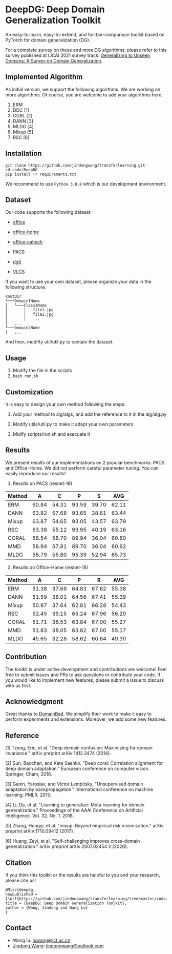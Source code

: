 # DeepDG: Deep Domain Generalization Toolkit

An easy-to-learn, easy-to-extend, and for-fair-comparison toolkit based on PyTorch for domain generalization (DG).

For a complete survey on these and more DG algorithms, please refer to this survey published at IJCAI 2021 survey track: [Generalizing to Unseen Domains: A Survey on Domain Generalization](https://arxiv.org/abs/2103.03097).

## Implemented Algorithm

As initial version, we support the following algoirthms. We are working on more algorithms. Of course, you are welcome to add your algorithms here.

1. ERM
2. DDC [1]
3. CORL [2]
4. DANN [3]
5. MLDG [4]
6. Mixup [5]
7. RSC [6]

## Installation

```
git clone https://github.com/jindongwang/transferlearning.git
cd code/DeepDG
pip install -r requirements.txt
```
We recommend to use `Python 3.8.8` which is our development environment.

## Dataset

Our code supports the following dataset:

* [office](https://mega.nz/file/dSpjyCwR#9ctB4q1RIE65a4NoJy0ox3gngh15cJqKq1XpOILJt9s)

* [office-home](https://www.hemanthdv.org/officeHomeDataset.html)

* [office-caltech](https://pan.baidu.com/s/14JEGQ56LJX7LMbd6GLtxCw)

* [PACS](https://drive.google.com/uc?id=0B6x7gtvErXgfbF9CSk53UkRxVzg)

* [dg5](https://transferlearningdrive.blob.core.windows.net/teamdrive/dataset/dg5.tar.gz)

* [VLCS](https://drive.google.com/uc?id=1skwblH1_okBwxWxmRsp9_qi15hyPpxg8)

If you want to use your own dataset, please organize your data in the following structure.

```
RootDir
└───Domain1Name
│   └───Class1Name
│       │   file1.jpg
│       │   file2.jpg
│       │   ...
│   ...
└───Domain2Name
|   ...    
```

And then, modifty util/util.py to contain the dataset.

## Usage

1. Modify the file in the scripts
2. `bash run.sh`

## Customization

It is easy to design your own method following the steps:

1. Add your method to alg/algs, and add the reference to it in the alg/alg.py

2. Modify utils/util.py to make it adapt your own parameters

3. Midify scripts/run.sh and execuate it

## Results

We present results of our implementations on 2 popular benchmarks: PACS and Office-Home. We did not perform careful parameter tuning. You can easily reproduce our results!

1. Results on PACS (resnet-18)

| Method | A | C | P | S | AVG |
|----------|----------|----------|----------|----------|----------|
| ERM | 60.84 | 54.31 | 93.59 | 39.70 | 62.11 |
| DANN | 63.82 | 57.68 | 93.65 | 38.61 | 63.44 |
| Mixup | 63.87 | 54.65 | 93.05 | 43.57 | 63.79 |
| RSC | 63.38 | 55.12 | 93.95 | 40.19 | 63.16 |
| CORAL | 58.54 | 58.70 | 89.94 | 36.04 | 60.80 |
| MMD | 58.94 | 57.81 | 89.70 | 36.04 | 60.62 |
| MLDG | 58.79 | 55.80 | 95.39 | 52.94 | 65.73 |

2. Results on Office-Home (resnet-18)

| Method | A | C | P | R | AVG |
|----------|----------|----------|----------|----------|----------|
| ERM | 51.38 | 37.69 | 64.83 | 67.62 | 55.38 |
| DANN | 51.59 | 38.01 | 64.56 | 67.41 | 55.39 |
| Mixup | 50.97 | 37.64 | 62.81 | 66.28 | 54.43 |
| RSC | 52.45 | 39.15 | 65.24 | 67.96 | 56.20 |
| CORAL | 51.71 | 38.53 | 63.84 | 67.00 | 55.27 |
| MMD | 51.83 | 38.05 | 63.82 | 67.00 | 55.17 |
| MLDG | 45.65 | 32.28 | 58.62 | 60.64 | 49.30 |

## Contribution

The toolkit is under active development and contributions are welcome! Feel free to submit issues and PRs to ask questions or contribute your code. If you would like to implement new features, please submit a issue to discuss with us first.

## Acknowledgment

Great thanks to [DomainBed](https://github.com/facebookresearch/DomainBed). We simplify their work to make it easy to perform experiments and extensions. Moreover, we add some new features.

## Reference

[1] Tzeng, Eric, et al. "Deep domain confusion: Maximizing for domain invariance." arXiv preprint arXiv:1412.3474 (2014).

[2] Sun, Baochen, and Kate Saenko. "Deep coral: Correlation alignment for deep domain adaptation." European conference on computer vision. Springer, Cham, 2016.

[3] Ganin, Yaroslav, and Victor Lempitsky. "Unsupervised domain adaptation by backpropagation." International conference on machine learning. PMLR, 2015.

[4] Li, Da, et al. "Learning to generalize: Meta-learning for domain generalization." Proceedings of the AAAI Conference on Artificial Intelligence. Vol. 32. No. 1. 2018.

[5] Zhang, Hongyi, et al. "mixup: Beyond empirical risk minimization." arXiv preprint arXiv:1710.09412 (2017).

[6] Huang, Zeyi, et al. "Self-challenging improves cross-domain generalization." arXiv preprint arXiv:2007.02454 2 (2020).

## Citation

If you think this toolkit or the results are helpful to you and your research, please cite us!

```
@Misc{deepdg,
howpublished = {\url{https://github.com/jindongwang/transferlearning/tree/master/code/DeepDG}},   
title = {DeepDG: Deep Domain Generalization Toolkit},  
author = {Wang, Jindong and Wang Lu}
}  
```

## Contact

- Wang lu: luwang@ict.ac.cn
- [Jindong Wang](http://www.jd92.wang/): jindongwang@outlook.com
